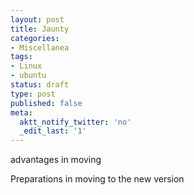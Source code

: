 ```yaml
---
layout: post
title: Jaunty
categories:
- Miscellanea
tags:
- Linux
- ubuntu
status: draft
type: post
published: false
meta:
  aktt_notify_twitter: 'no'
  _edit_last: '1'
---
```

advantages in moving

Preparations in moving to the new version
